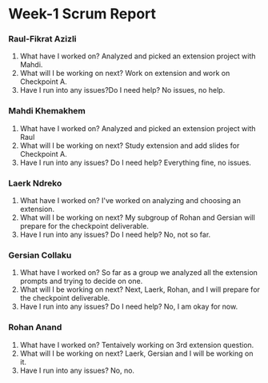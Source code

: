 
# Week-1 Scrum Report

### Raul-Fikrat Azizli
1. What have I worked on? Analyzed and picked an extension project with Mahdi.
2. What will I be working on next? Work on extension and work on Checkpoint A.
3. Have I run into any issues?Do I need help? No issues, no help.

### Mahdi Khemakhem
1. What have I worked on? Analyzed and picked an extension project with Raul
2. What will I be working on next? Study extension and add slides for Checkpoint A.
3. Have I run into any issues? Do I need help? Everything fine, no issues.
   
### Laerk Ndreko
1. What have I worked on? I've worked on analyzing and choosing an extension.
2. What will I be working on next? My subgroup of Rohan and Gersian will prepare for the checkpoint deliverable.
3. Have I run into any issues? Do I need help? No, not so far.

### Gersian Collaku
1. What have I worked on? So far as a group we analyzed all the extension prompts and trying to decide on one.
2. What will I be working on next? Next, Laerk, Rohan, and I will prepare for the checkpoint deliverable.
3. Have I run into any issues? Do I need help? No, I am okay for now.

### Rohan Anand
1. What have I worked on? Tentaively working on 3rd extension question. 
2. What will I be working on next? Laerk, Gersian and I will be working on it.
3. Have I run into any issues? No, no.
